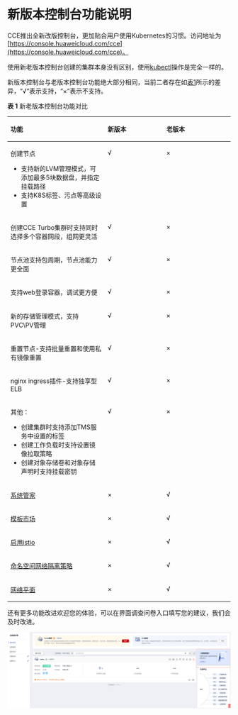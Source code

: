 # 新版本控制台功能说明<a name="cce_01_1000"></a>

CCE推出全新改版控制台，更加贴合用户使用Kubernetes的习惯。访问地址为[https://console.huaweicloud.com/cce](https://console.huaweicloud.com/cce)。

使用新老版本控制台创建的集群本身没有区别，使用[kubectl](访问集群.md)操作是完全一样的。

新版本控制台与老版本控制台功能绝大部分相同，当前二者存在如[表1](#table1368316341928)所示的差异，“√“表示支持，“×“表示不支持。

**表 1**  新老版本控制台功能对比

<a name="table1368316341928"></a>
<table><thead align="left"><tr id="row1968418341220"><th class="cellrowborder" valign="top" width="43.54%" id="mcps1.2.4.1.1"><p id="p65454211897"><a name="p65454211897"></a><a name="p65454211897"></a>功能</p>
</th>
<th class="cellrowborder" valign="top" width="26.279999999999998%" id="mcps1.2.4.1.2"><p id="p6684173413213"><a name="p6684173413213"></a><a name="p6684173413213"></a>新版本</p>
</th>
<th class="cellrowborder" valign="top" width="30.18%" id="mcps1.2.4.1.3"><p id="p176846341321"><a name="p176846341321"></a><a name="p176846341321"></a>老版本</p>
</th>
</tr>
</thead>
<tbody><tr id="row1868418341422"><td class="cellrowborder" valign="top" width="43.54%" headers="mcps1.2.4.1.1 "><p id="p158388356207"><a name="p158388356207"></a><a name="p158388356207"></a>创建节点</p>
<a name="ul1773264352518"></a><a name="ul1773264352518"></a><ul id="ul1773264352518"><li>支持新的LVM管理模式，可添加最多5块数据盘，并指定挂载路径</li><li>支持K8S标签、污点等高级设置</li></ul>
</td>
<td class="cellrowborder" valign="top" width="26.279999999999998%" headers="mcps1.2.4.1.2 "><p id="p18450104721612"><a name="p18450104721612"></a><a name="p18450104721612"></a>√</p>
</td>
<td class="cellrowborder" valign="top" width="30.18%" headers="mcps1.2.4.1.3 "><p id="p2066185251614"><a name="p2066185251614"></a><a name="p2066185251614"></a>×</p>
</td>
</tr>
<tr id="row1612482261115"><td class="cellrowborder" valign="top" width="43.54%" headers="mcps1.2.4.1.1 "><p id="p2939122491118"><a name="p2939122491118"></a><a name="p2939122491118"></a>创建CCE Turbo集群时支持同时选择多个容器网段，组网更灵活</p>
</td>
<td class="cellrowborder" valign="top" width="26.279999999999998%" headers="mcps1.2.4.1.2 "><p id="p346414714162"><a name="p346414714162"></a><a name="p346414714162"></a>√</p>
</td>
<td class="cellrowborder" valign="top" width="30.18%" headers="mcps1.2.4.1.3 "><p id="p1969175215164"><a name="p1969175215164"></a><a name="p1969175215164"></a>×</p>
</td>
</tr>
<tr id="row452814121211"><td class="cellrowborder" valign="top" width="43.54%" headers="mcps1.2.4.1.1 "><p id="p13328171312112"><a name="p13328171312112"></a><a name="p13328171312112"></a>节点池支持包周期，节点池能力更全面</p>
</td>
<td class="cellrowborder" valign="top" width="26.279999999999998%" headers="mcps1.2.4.1.2 "><p id="p14135124020535"><a name="p14135124020535"></a><a name="p14135124020535"></a>√</p>
</td>
<td class="cellrowborder" valign="top" width="30.18%" headers="mcps1.2.4.1.3 "><p id="p213515407535"><a name="p213515407535"></a><a name="p213515407535"></a>×</p>
</td>
</tr>
<tr id="row23011122121119"><td class="cellrowborder" valign="top" width="43.54%" headers="mcps1.2.4.1.1 "><p id="p1671841782711"><a name="p1671841782711"></a><a name="p1671841782711"></a>支持web登录容器，调试更方便</p>
</td>
<td class="cellrowborder" valign="top" width="26.279999999999998%" headers="mcps1.2.4.1.2 "><p id="p54802047151612"><a name="p54802047151612"></a><a name="p54802047151612"></a>√</p>
</td>
<td class="cellrowborder" valign="top" width="30.18%" headers="mcps1.2.4.1.3 "><p id="p16711152101615"><a name="p16711152101615"></a><a name="p16711152101615"></a>×</p>
</td>
</tr>
<tr id="row13254204517239"><td class="cellrowborder" valign="top" width="43.54%" headers="mcps1.2.4.1.1 "><p id="p10218104614230"><a name="p10218104614230"></a><a name="p10218104614230"></a>新的存储管理模式，支持PVC\PV管理</p>
</td>
<td class="cellrowborder" valign="top" width="26.279999999999998%" headers="mcps1.2.4.1.2 "><p id="p248233318"><a name="p248233318"></a><a name="p248233318"></a>√</p>
</td>
<td class="cellrowborder" valign="top" width="30.18%" headers="mcps1.2.4.1.3 "><p id="p14816313314"><a name="p14816313314"></a><a name="p14816313314"></a>×</p>
</td>
</tr>
<tr id="row1139210438263"><td class="cellrowborder" valign="top" width="43.54%" headers="mcps1.2.4.1.1 "><p id="p9392154314262"><a name="p9392154314262"></a><a name="p9392154314262"></a>重置节点-支持批量重置和使用私有镜像重置</p>
</td>
<td class="cellrowborder" valign="top" width="26.279999999999998%" headers="mcps1.2.4.1.2 "><p id="p374215819311"><a name="p374215819311"></a><a name="p374215819311"></a>√</p>
</td>
<td class="cellrowborder" valign="top" width="30.18%" headers="mcps1.2.4.1.3 "><p id="p97421986317"><a name="p97421986317"></a><a name="p97421986317"></a>×</p>
</td>
</tr>
<tr id="row568112416258"><td class="cellrowborder" valign="top" width="43.54%" headers="mcps1.2.4.1.1 "><p id="p10681112412256"><a name="p10681112412256"></a><a name="p10681112412256"></a>nginx ingress插件-支持独享型ELB</p>
</td>
<td class="cellrowborder" valign="top" width="26.279999999999998%" headers="mcps1.2.4.1.2 "><p id="p115838943113"><a name="p115838943113"></a><a name="p115838943113"></a>√</p>
</td>
<td class="cellrowborder" valign="top" width="30.18%" headers="mcps1.2.4.1.3 "><p id="p1358369143114"><a name="p1358369143114"></a><a name="p1358369143114"></a>×</p>
</td>
</tr>
<tr id="row1345316221115"><td class="cellrowborder" valign="top" width="43.54%" headers="mcps1.2.4.1.1 "><p id="p15865193102810"><a name="p15865193102810"></a><a name="p15865193102810"></a>其他：</p>
<a name="ul194011231172819"></a><a name="ul194011231172819"></a><ul id="ul194011231172819"><li>创建集群时支持添加TMS服务中设置的标签</li><li>创建工作负载时支持设置镜像拉取策略</li><li>创建对象存储卷和对象存储声明时支持挂载密钥</li></ul>
</td>
<td class="cellrowborder" valign="top" width="26.279999999999998%" headers="mcps1.2.4.1.2 "><p id="p7482204791612"><a name="p7482204791612"></a><a name="p7482204791612"></a>√</p>
</td>
<td class="cellrowborder" valign="top" width="30.18%" headers="mcps1.2.4.1.3 "><p id="p1572452121616"><a name="p1572452121616"></a><a name="p1572452121616"></a>×</p>
</td>
</tr>
<tr id="row42311248224"><td class="cellrowborder" valign="top" width="43.54%" headers="mcps1.2.4.1.1 "><p id="p16812410162211"><a name="p16812410162211"></a><a name="p16812410162211"></a><a href="系统管家.md">系统管家</a></p>
</td>
<td class="cellrowborder" valign="top" width="26.279999999999998%" headers="mcps1.2.4.1.2 "><p id="p118121910102215"><a name="p118121910102215"></a><a name="p118121910102215"></a>×</p>
</td>
<td class="cellrowborder" valign="top" width="30.18%" headers="mcps1.2.4.1.3 "><p id="p1381291042215"><a name="p1381291042215"></a><a name="p1381291042215"></a>√</p>
</td>
</tr>
<tr id="row557212432219"><td class="cellrowborder" valign="top" width="43.54%" headers="mcps1.2.4.1.1 "><p id="p681261052210"><a name="p681261052210"></a><a name="p681261052210"></a><a href="权限管理.md">模板市场</a></p>
</td>
<td class="cellrowborder" valign="top" width="26.279999999999998%" headers="mcps1.2.4.1.2 "><p id="p1812510162213"><a name="p1812510162213"></a><a name="p1812510162213"></a>×</p>
</td>
<td class="cellrowborder" valign="top" width="30.18%" headers="mcps1.2.4.1.3 "><p id="p1481211013223"><a name="p1481211013223"></a><a name="p1481211013223"></a>√</p>
</td>
</tr>
<tr id="row87672418229"><td class="cellrowborder" valign="top" width="43.54%" headers="mcps1.2.4.1.1 "><p id="p681221032214"><a name="p681221032214"></a><a name="p681221032214"></a><a href="启用istio.md">启用istio</a></p>
</td>
<td class="cellrowborder" valign="top" width="26.279999999999998%" headers="mcps1.2.4.1.2 "><p id="p68123104225"><a name="p68123104225"></a><a name="p68123104225"></a>×</p>
</td>
<td class="cellrowborder" valign="top" width="30.18%" headers="mcps1.2.4.1.3 "><p id="p281261032213"><a name="p281261032213"></a><a name="p281261032213"></a>√</p>
</td>
</tr>
<tr id="row1374221917221"><td class="cellrowborder" valign="top" width="43.54%" headers="mcps1.2.4.1.1 "><p id="p1765041112248"><a name="p1765041112248"></a><a name="p1765041112248"></a><a href="设置命名空间级的网络策略.md">命名空间网络隔离策略</a></p>
</td>
<td class="cellrowborder" valign="top" width="26.279999999999998%" headers="mcps1.2.4.1.2 "><p id="p377412158251"><a name="p377412158251"></a><a name="p377412158251"></a>×</p>
</td>
<td class="cellrowborder" valign="top" width="30.18%" headers="mcps1.2.4.1.3 "><p id="p6774415192518"><a name="p6774415192518"></a><a name="p6774415192518"></a>√</p>
</td>
</tr>
<tr id="row196513217246"><td class="cellrowborder" valign="top" width="43.54%" headers="mcps1.2.4.1.1 "><p id="p196642113243"><a name="p196642113243"></a><a name="p196642113243"></a><a href="网络平面(NetworkAttachmentDefinition).md">网络平面</a></p>
</td>
<td class="cellrowborder" valign="top" width="26.279999999999998%" headers="mcps1.2.4.1.2 "><p id="p156417179257"><a name="p156417179257"></a><a name="p156417179257"></a>×</p>
</td>
<td class="cellrowborder" valign="top" width="30.18%" headers="mcps1.2.4.1.3 "><p id="p10564917152510"><a name="p10564917152510"></a><a name="p10564917152510"></a>√</p>
</td>
</tr>
</tbody>
</table>

还有更多功能改进欢迎您的体验，可以在界面调查问卷入口填写您的建议，我们会及时改进。

![](figures/zh-cn_image_0000001200948491.png)

